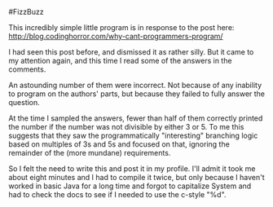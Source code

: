 #FizzBuzz

This incredibly simple little program is in response to the post here: http://blog.codinghorror.com/why-cant-programmers-program/

I had seen this post before, and dismissed it as rather silly. But it came to my attention again, and this time I read some of the answers in the comments.

An astounding number of them were incorrect. Not because of any inability to program on the authors' parts, but because they failed to fully answer the question.

At the time I sampled the answers, fewer than half of them correctly printed the number if the number was not divisible by either 3 or 5. To me this suggests that they 
saw the programmatically "interesting" branching logic based on multiples of 3s and 5s and focused on that, ignoring the remainder of the (more mundane) requirements.

So I felt the need to write this and post it in my profile. I'll admit it took me about eight minutes and I had to compile it twice, but only because I haven't worked
 in basic Java for a long time and forgot to capitalize System and had to check the docs to see if I needed to use the c-style "%d".